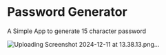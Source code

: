 # Password Generator
A Simple App to generate 15 character password

![Uploading Screenshot 2024-12-11 at 13.38.13.png…]()
